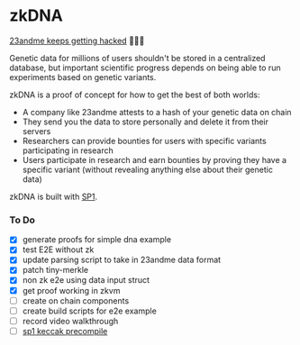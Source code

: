 # zkDNA

[23andme keeps getting hacked](https://techcrunch.com/2023/12/04/23andme-confirms-hackers-stole-ancestry-data-on-6-9-million-users/) 🤦🏻‍♂️

Genetic data for millions of users shouldn't be stored in a centralized database, but important scientific progress depends on being able to run experiments based on genetic variants.

zkDNA is a proof of concept for how to get the best of both worlds:
- A company like 23andme attests to a hash of your genetic data on chain
- They send you the data to store personally and delete it from their servers
- Researchers can provide bounties for users with specific variants participating in research
- Users participate in research and earn bounties by proving they have a specific variant (without revealing anything else about their genetic data)

zkDNA is built with [SP1](https://github.com/succinctlabs/sp1/).

### To Do

- [x] generate proofs for simple dna example
- [x] test E2E without zk
- [x] update parsing script to take in 23andme data format
- [x] patch tiny-merkle
- [x] non zk e2e using data input struct
- [x] get proof working in zkvm
- [ ] create on chain components
- [ ] create build scripts for e2e example
- [ ] record video walkthrough
- [ ] [sp1 keccak precompile](https://succinctlabs.github.io/sp1/writing-programs/precompiles.html)
